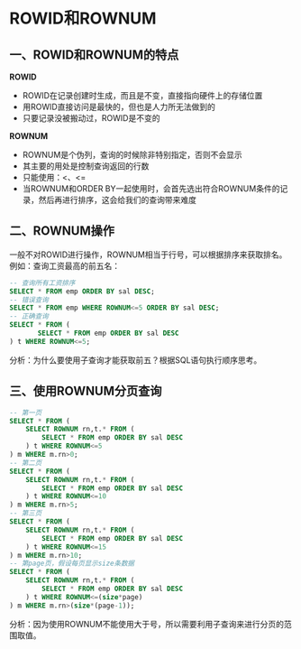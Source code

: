 # ROWID和ROWNUM

## 一、ROWID和ROWNUM的特点

**ROWID**

- ROWID在记录创建时生成，而且是不变，直接指向硬件上的存储位置
- 用ROWID直接访问是最快的，但也是人力所无法做到的
- 只要记录没被搬动过，ROWID是不变的

**ROWNUM**

- ROWNUM是个伪列，查询的时候除非特别指定，否则不会显示
- 其主要的用处是控制查询返回的行数
- 只能使用：<、<=
- 当ROWNUM和ORDER BY一起使用时，会首先选出符合ROWNUM条件的记录，然后再进行排序，这会给我们的查询带来难度

## 二、ROWNUM操作

一般不对ROWID进行操作，ROWNUM相当于行号，可以根据排序来获取排名。例如：查询工资最高的前五名：

```sql
-- 查询所有工资排序
SELECT * FROM emp ORDER BY sal DESC;
-- 错误查询
SELECT * FROM emp WHERE ROWNUM<=5 ORDER BY sal DESC;
-- 正确查询
SELECT * FROM (
       SELECT * FROM emp ORDER BY sal DESC
) t WHERE ROWNUM<=5;
```

分析：为什么要使用子查询才能获取前五？根据SQL语句执行顺序思考。

## 三、使用ROWNUM分页查询

```sql
-- 第一页
SELECT * FROM (
	SELECT ROWNUM rn,t.* FROM (
		SELECT * FROM emp ORDER BY sal DESC
	) t WHERE ROWNUM<=5
) m WHERE m.rn>0;
-- 第二页
SELECT * FROM (
	SELECT ROWNUM rn,t.* FROM (
		SELECT * FROM emp ORDER BY sal DESC
	) t WHERE ROWNUM<=10
) m WHERE m.rn>5;
-- 第三页
SELECT * FROM (
	SELECT ROWNUM rn,t.* FROM (
		SELECT * FROM emp ORDER BY sal DESC
	) t WHERE ROWNUM<=15
) m WHERE m.rn>10;
-- 第page页，假设每页显示size条数据
SELECT * FROM (
	SELECT ROWNUM rn,t.* FROM (
		SELECT * FROM emp ORDER BY sal DESC
	) t WHERE ROWNUM<=(size*page)
) m WHERE m.rn>(size*(page-1));
```

分析：因为使用ROWNUM不能使用大于号，所以需要利用子查询来进行分页的范围取值。

